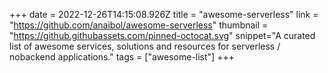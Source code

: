 +++
date = 2022-12-26T14:15:08.926Z
title = "awesome-serverless"
link = "https://github.com/anaibol/awesome-serverless"
thumbnail = "https://github.githubassets.com/pinned-octocat.svg"
snippet="A curated list of awesome services, solutions and resources for serverless / nobackend applications."
tags = ["awesome-list"]
+++
